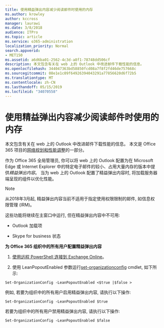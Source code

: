 ```yaml
---
title: 使用精益弹出内容减少阅读邮件时使用的内存
ms.author: krowley
author: kccross
manager: laurawi
ms.date: 3/8/2018
audience: ITPro
ms.topic: article
ms.service: o365-administration
localization_priority: Normal
search.appverid:
- MET150
ms.assetid: a6d6ba01-2562-4c3d-a8f1-78748dd506cf
description: 本文包含有关在 web 上的 Outlook 中改进邮件下载性能的信息。
ms.openlocfilehash: 344047363bd58850fcd08a7f8f2fd46de757668c
ms.sourcegitcommit: 08e1e1c09f64926394043291a77856620d6f72b5
ms.translationtype: MT
ms.contentlocale: zh-CN
ms.lasthandoff: 05/15/2019
ms.locfileid: "34070558"
---
```

# <a name="use-lean-popouts-to-reduce-memory-used-when-reading-mail-messages"></a>使用精益弹出内容减少阅读邮件时使用的内存

本文包含有关在 web 上的 Outlook 中改进邮件下载性能的信息。 本文是 Office 365 项目的[网络规划和性能调整](https://aka.ms/tune)的一部分。
   
作为 Office 365 全局管理员, 你可以将 web 上的 Outlook 配置为在 Microsoft Edge 或 Internet Explorer 中的特定电子邮件的较小、占用大量内存的版本中提供*精益弹出内容*。 当为 web 上的 Outlook 配置了精益弹出内容时, 将加载服务器端呈现的组件以优化性能。 
  
> [!NOTE]
> 从2018年3月起, 精益弹出内容当前不适用于指定使用权限限制的邮件, 如信息权限管理 (IRM)。 
  
这些功能将继续在主窗口中运行, 但在精益弹出内容中不可用:
  
- Outlook 加载项
    
- Skype for business 状态
    
 **为 Office 365 组织中的所有用户配置精益弹出内容**
  
1. [使用远程 PowerShell 连接到 Exchange Online](http://technet.microsoft.com/library/jj984289%28v=exchg.150%29.aspx )。
    
2. 使用 LeanPopoutEnabled 参数运行[set-organizationconfig](https://technet.microsoft.com/library/aa997443%28v=exchg.160%29.aspx) cmdlet, 如下所示: 
    
  ```
  Set-OrganizationConfig -LeanPopoutEnabled <$true |$false >
  ```

  例如, 若要为组织中的所有用户启用精益弹出内容, 请执行以下操作:
    
  ```
  Set-OrganizationConfig -LeanPopoutEnabled $true
  ```

  若要为组织中的所有用户禁用精益弹出内容, 请执行以下操作:
    
  ```
  Set-OrganizationConfig -LeanPopoutEnabled $false
  ```


